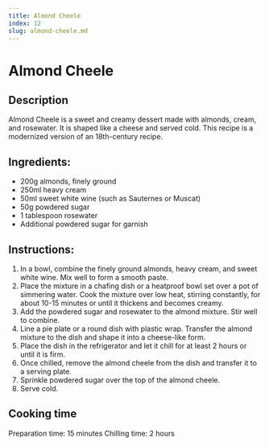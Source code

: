 ```yaml
---
title: Almond Cheele
index: 12
slug: almond-cheele.md
---
```


# Almond Cheele

## Description
Almond Cheele is a sweet and creamy dessert made with almonds, cream, and rosewater. It is shaped like a cheese and served cold. This recipe is a modernized version of an 18th-century recipe.

## Ingredients:
- 200g almonds, finely ground
- 250ml heavy cream
- 50ml sweet white wine (such as Sauternes or Muscat)
- 50g powdered sugar
- 1 tablespoon rosewater
- Additional powdered sugar for garnish

## Instructions:
1. In a bowl, combine the finely ground almonds, heavy cream, and sweet white wine. Mix well to form a smooth paste.
2. Place the mixture in a chafing dish or a heatproof bowl set over a pot of simmering water. Cook the mixture over low heat, stirring constantly, for about 10-15 minutes or until it thickens and becomes creamy.
3. Add the powdered sugar and rosewater to the almond mixture. Stir well to combine.
4. Line a pie plate or a round dish with plastic wrap. Transfer the almond mixture to the dish and shape it into a cheese-like form.
5. Place the dish in the refrigerator and let it chill for at least 2 hours or until it is firm.
6. Once chilled, remove the almond cheele from the dish and transfer it to a serving plate.
7. Sprinkle powdered sugar over the top of the almond cheele.
8. Serve cold.

## Cooking time
Preparation time: 15 minutes
Chilling time: 2 hours